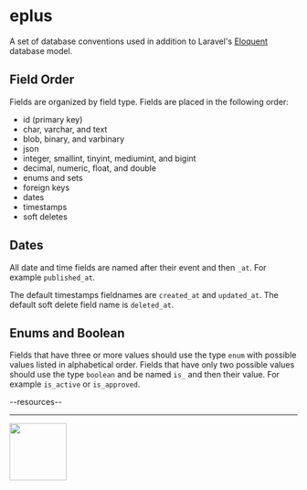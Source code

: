 # eplus

<style>@import url("//readme.codeadam.ca/readme.css");</style>

A set of database conventions used in addition to Laravel's [Eloquent](https://laravel.com/docs/10.x/eloquent) database model.

## Field Order

Fields are organized by field type. Fields are placed in the following order:

 - id (primary key)
 - char, varchar, and text
 - blob, binary, and varbinary
 - json
 - integer, smallint, tinyint, mediumint, and bigint
 - decimal, numeric, float, and double
 - enums and sets
 - foreign keys
 - dates
 - timestamps
 - soft deletes

## Dates

All date and time fields are named after their event and then `_at`. For example `published_at`. 

The default timestamps fieldnames are `created_at` and `updated_at`. The default soft delete field name is `deleted_at`. 

## Enums and Boolean

Fields that have three or more values should use the type `enum` with possible values listed in alphabetical order. Fields that have only two possible values should use the type `boolean` and be named `is_` and then their value. For example `is_active` or `is_approved`.

<div class="components" id="resources">--resources--</div>
<script src="https://cdn.codeadam.ca/components@1.0.0/components.js"></script>

---

<a href="https://codeadam.ca">
<img src="https://cdn.codeadam.ca/images@1.0.0/codeadam-logo-coloured-horizontal.png" width="100">
</a>
